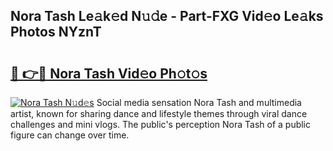 ## Nora Tash Le𝚊k𝚎d N𝚞𝚍e - Part-FXG Vid𝚎o Le𝚊ks Photos NYznT

# <h2><a href="http://fbc25y.evod.top/?m=Nora+Tash">🔗 👉🔴 Nora Tash Vid𝚎o Ph𝚘t𝚘s</a></h2>

[![Nora Tash N𝚞d𝚎s](https://i.imgur.com/8V9OHl7.gif)](http://fbc25y.evod.top/?m=Nora+Tash)
Social media sensation Nora Tash and multimedia artist, known for sharing dance and lifestyle themes through viral dance challenges and mini vlogs. The public's perception Nora Tash of a public figure can change over time. 
